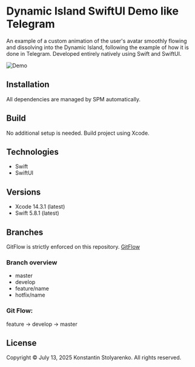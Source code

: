 # Dynamic Island SwiftUI Demo like Telegram
An example of a custom animation of the user's avatar smoothly flowing and dissolving into the Dynamic Island, following the example of how it is done in Telegram. 
Developed entirely natively using Swift and SwiftUI.

![Demo](demo.gif)

## Installation
All dependencies are managed by SPM automatically.

## Build
No additional setup is needed. Build project using Xcode.

## Technologies
* Swift
* SwiftUI

## Versions
* Xcode 14.3.1 (latest)
* Swift 5.8.1 (latest)

## Branches
GitFlow is strictly enforced on this repository. [GitFlow](https://www.atlassian.com/git/tutorials/comparing-workflows/gitflow-workflow)

### Branch overview
* master
* develop
* feature/name
* hotfix/name

### Git Flow:
feature -> develop -> master

## License
Copyright © July 13, 2025 Konstantin Stolyarenko. All rights reserved.
